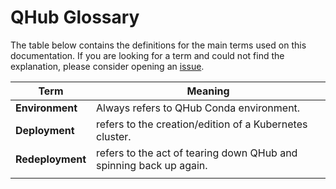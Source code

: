 # QHub Glossary

The table below contains the definitions for the main terms used on this documentation. If you are looking for a term 
and could not find the explanation, please consider opening an [issue](https://github.com/Quansight/qhub/issues/new?assignees=&labels=documentation&template=documentation---.md&title=%5Bdocumentation%5D).

|       Term      |                  Meaning                 |
|-----------------|------------------------------------------|
| **Environment** | Always refers to QHub Conda environment. |
| **Deployment**  | refers to the creation/edition of a Kubernetes cluster. |
| **Redeployment**| refers to the act of tearing down QHub and spinning back up again. |
|   |   |
